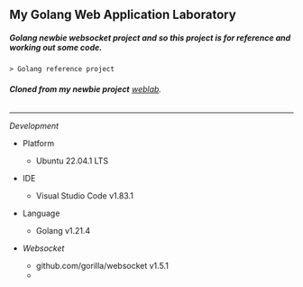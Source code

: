 ## My Golang Web Application Laboratory

##### **Golang newbie websocket project** and so this project is for reference and working out some code.

```
> Golang reference project

```

###### **Cloned from my newbie project** [weblab](https://https://github.com/xuoxod/weblab "This project is learning reference for Golang web development").

---

_Development_

- Platform

  - Ubuntu 22.04.1 LTS

- IDE

  - Visual Studio Code v1.83.1

- Language

  - Golang v1.21.4

- _Websocket_
  - github.com/gorilla/websocket v1.5.1
  -
